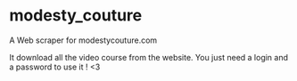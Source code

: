 # modesty_couture
A Web scraper for modestycouture.com

It download all the video course from the website.
You just need a login and a password to use it ! <3
